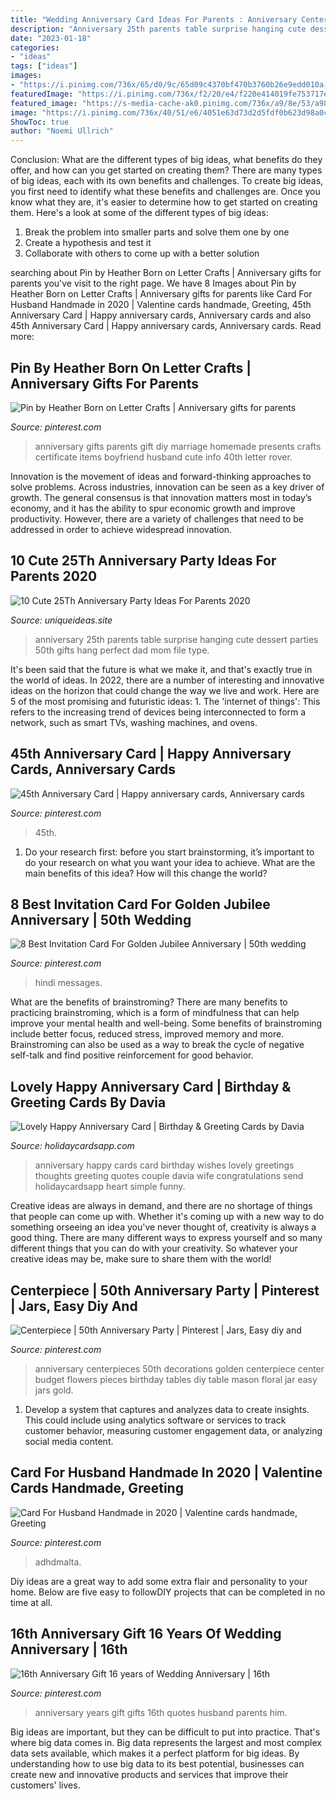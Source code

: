 ```yaml
---
title: "Wedding Anniversary Card Ideas For Parents : Anniversary Centerpieces 50th Decorations Golden Centerpiece Center Budget Flowers Pieces Birthday Tables Diy Table Mason Floral Jar Easy Jars Gold"
description: "Anniversary 25th parents table surprise hanging cute dessert parties 50th gifts hang perfect dad mom file type"
date: "2023-01-18"
categories:
- "ideas"
tags: ["ideas"]
images:
- "https://i.pinimg.com/736x/65/d0/9c/65d09c4370bf470b3760b26e9edd010a--parents-anniversary-aniversary-gifts-for-parents.jpg"
featuredImage: "https://i.pinimg.com/736x/f2/20/e4/f220e414019fe753717ee63c319d7e6a.jpg"
featured_image: "https://s-media-cache-ak0.pinimg.com/736x/a9/8e/53/a98e5363cd6877ab027f4966e27b1ff1.jpg"
image: "https://i.pinimg.com/736x/40/51/e6/4051e63d73d2d5fdf0b623d98a0cebab.jpg"
ShowToc: true
author: "Noemi Ullrich"
---
```



Conclusion: What are the different types of big ideas, what benefits do they offer, and how can you get started on creating them?
There are many types of big ideas, each with its own benefits and challenges. To create big ideas, you first need to identify what these benefits and challenges are. Once you know what they are, it's easier to determine how to get started on creating them. Here's a look at some of the different types of big ideas:
1. Break the problem into smaller parts and solve them one by one
2. Create a hypothesis and test it
3. Collaborate with others to come up with a better solution

	

		
searching about Pin by Heather Born on Letter Crafts | Anniversary gifts for parents you've visit to the right page. We have 8 Images about Pin by Heather Born on Letter Crafts | Anniversary gifts for parents like Card For Husband Handmade in 2020 | Valentine cards handmade, Greeting, 45th Anniversary Card | Happy anniversary cards, Anniversary cards and also 45th Anniversary Card | Happy anniversary cards, Anniversary cards. Read more:
		
    
## Pin By Heather Born On Letter Crafts | Anniversary Gifts For Parents

<img loading=lazy src="https://i.pinimg.com/736x/65/d0/9c/65d09c4370bf470b3760b26e9edd010a--parents-anniversary-aniversary-gifts-for-parents.jpg" onerror="this.onerror=null;this.src='https://tse1.mm.bing.net/th?id=OIP.fNMu4aMGjJMzVmG4gbcgkQHaJ3&amp;pid=15.1';" alt="Pin by Heather Born on Letter Crafts | Anniversary gifts for parents">

_Source: pinterest.com_

>anniversary gifts parents gift diy marriage homemade presents crafts certificate items boyfriend husband cute info 40th letter rover. 

	

Innovation is the movement of ideas and forward-thinking approaches to solve problems. Across industries, innovation can be seen as a key driver of growth. The general consensus is that innovation matters most in today’s economy, and it has the ability to spur economic growth and improve productivity. However, there are a variety of challenges that need to be addressed in order to achieve widespread innovation.

    
## 10 Cute 25Th Anniversary Party Ideas For Parents 2020

<img loading=lazy src="https://www.uniqueideas.site/wp-content/uploads/pictures-hanging-over-food-or-dessert-table-perfect-to-hang.jpg" onerror="this.onerror=null;this.src='https://tse4.mm.bing.net/th?id=OIP.aldAoOL7cF_1gxj8WH6TaAHaJ4&amp;pid=15.1';" alt="10 Cute 25Th Anniversary Party Ideas For Parents 2020">

_Source: uniqueideas.site_

>anniversary 25th parents table surprise hanging cute dessert parties 50th gifts hang perfect dad mom file type. 

	

It's been said that the future is what we make it, and that's exactly true in the world of ideas. In 2022, there are a number of interesting and innovative ideas on the horizon that could change the way we live and work. Here are 5 of the most promising and futuristic ideas: 1. The 'internet of things': This refers to the increasing trend of devices being interconnected to form a network, such as smart TVs, washing machines, and ovens.

    
## 45th Anniversary Card | Happy Anniversary Cards, Anniversary Cards

<img loading=lazy src="https://i.pinimg.com/736x/09/eb/1a/09eb1adddd223ca5010634031ee60bd8.jpg" onerror="this.onerror=null;this.src='https://tse2.mm.bing.net/th?id=OIP.CrXZWvT-ZpM-AjDepVWOuQHaFj&amp;pid=15.1';" alt="45th Anniversary Card | Happy anniversary cards, Anniversary cards">

_Source: pinterest.com_

>45th. 

	

1. Do your research first: before you start brainstorming, it’s important to do your research on what you want your idea to achieve. What are the main benefits of this idea? How will this change the world?

    
## 8 Best Invitation Card For Golden Jubilee Anniversary | 50th Wedding

<img loading=lazy src="https://i.pinimg.com/736x/40/51/e6/4051e63d73d2d5fdf0b623d98a0cebab.jpg" onerror="this.onerror=null;this.src='https://tse3.mm.bing.net/th?id=OIP.zkulpdFkjNmXC7WHigNGmgHaLH&amp;pid=15.1';" alt="8 Best Invitation Card For Golden Jubilee Anniversary | 50th wedding">

_Source: pinterest.com_

>hindi messages. 

	

What are the benefits of brainstroming?
There are many benefits to practicing brainstroming, which is a form of mindfulness that can help improve your mental health and well-being. Some benefits of brainstroming include better focus, reduced stress, improved memory and more. Brainstroming can also be used as a way to break the cycle of negative self-talk and find positive reinforcement for good behavior.

    
## Lovely Happy Anniversary Card | Birthday &amp; Greeting Cards By Davia

<img loading=lazy src="https://www.holidaycardsapp.com/assets/card/happyanniversary_fhm04.png" onerror="this.onerror=null;this.src='https://tse3.mm.bing.net/th?id=OIP.mstMa_JZQFPGFkmzqfFkgwAAAA&amp;pid=15.1';" alt="Lovely Happy Anniversary Card | Birthday &amp; Greeting Cards by Davia">

_Source: holidaycardsapp.com_

>anniversary happy cards card birthday wishes lovely greetings thoughts greeting quotes couple davia wife congratulations send holidaycardsapp heart simple funny. 

	

Creative ideas are always in demand, and there are no shortage of things that people can come up with. Whether it's coming up with a new way to do something orseeing an idea you've never thought of, creativity is always a good thing. There are many different ways to express yourself and so many different things that you can do with your creativity. So whatever your creative ideas may be, make sure to share them with the world!

    
## Centerpiece | 50th Anniversary Party | Pinterest | Jars, Easy Diy And

<img loading=lazy src="https://s-media-cache-ak0.pinimg.com/736x/a9/8e/53/a98e5363cd6877ab027f4966e27b1ff1.jpg" onerror="this.onerror=null;this.src='https://tse4.mm.bing.net/th?id=OIP._bE_RL9mIRdYrHdP5i2AFwHaJ3&amp;pid=15.1';" alt="Centerpiece | 50th Anniversary Party | Pinterest | Jars, Easy diy and">

_Source: pinterest.com_

>anniversary centerpieces 50th decorations golden centerpiece center budget flowers pieces birthday tables diy table mason floral jar easy jars gold. 

	

1. Develop a system that captures and analyzes data to create insights. This could include using analytics software or services to track customer behavior, measuring customer engagement data, or analyzing social media content. 

    
## Card For Husband Handmade In 2020 | Valentine Cards Handmade, Greeting

<img loading=lazy src="https://i.pinimg.com/736x/db/7e/85/db7e8550f9c3b14d7d16062e245710ec.jpg" onerror="this.onerror=null;this.src='https://tse4.mm.bing.net/th?id=OIP.kumfBqAnQfqCD3hS9mtFhAHaHQ&amp;pid=15.1';" alt="Card For Husband Handmade in 2020 | Valentine cards handmade, Greeting">

_Source: pinterest.com_

>adhdmalta. 

	

Diy ideas are a great way to add some extra flair and personality to your home. Below are five easy to followDIY projects that can be completed in no time at all.

    
## 16th Anniversary Gift 16 Years Of Wedding Anniversary | 16th

<img loading=lazy src="https://i.pinimg.com/736x/f2/20/e4/f220e414019fe753717ee63c319d7e6a.jpg" onerror="this.onerror=null;this.src='https://tse1.mm.bing.net/th?id=OIP.Hx9XgM7sRLFq3b-EC5uq1AHaGy&amp;pid=15.1';" alt="16th Anniversary Gift 16 years of Wedding Anniversary | 16th">

_Source: pinterest.com_

>anniversary years gift gifts 16th quotes husband parents him. 

	

Big ideas are important, but they can be difficult to put into practice. That's where big data comes in. Big data represents the largest and most complex data sets available, which makes it a perfect platform for big ideas. By understanding how to use big data to its best potential, businesses can create new and innovative products and services that improve their customers' lives.

